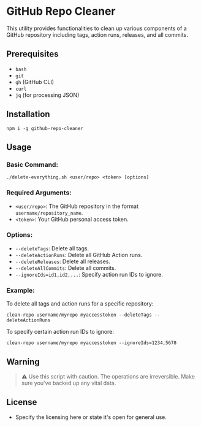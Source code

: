 # GitHub Repo Cleaner

This utility provides functionalities to clean up various components of a GitHub repository including tags, action runs, releases, and all commits.

## Prerequisites

- `bash`
- `git`
- `gh` (GitHub CLI)
- `curl`
- `jq` (for processing JSON)

## Installation

```
npm i -g github-repo-cleaner
```

## Usage

### Basic Command:

```
./delete-everything.sh <user/repo> <token> [options]
```

### Required Arguments:

- `<user/repo>`: The GitHub repository in the format `username/repository_name`.
- `<token>`: Your GitHub personal access token.

### Options:

- `--deleteTags`: Delete all tags.
- `--deleteActionRuns`: Delete all GitHub Action runs.
- `--deleteReleases`: Delete all releases.
- `--deleteAllCommits`: Delete all commits.
- `--ignoreIds=id1,id2,...`: Specify action run IDs to ignore.

### Example:

To delete all tags and action runs for a specific repository:

```
clean-repo username/myrepo myaccesstoken --deleteTags --deleteActionRuns
```

To specify certain action run IDs to ignore:

```
clean-repo username/myrepo myaccesstoken --ignoreIds=1234,5678
```

## Warning

> :warning: Use this script with caution. The operations are irreversible. Make sure you've backed up any vital data.

## License

- Specify the licensing here or state it's open for general use.
